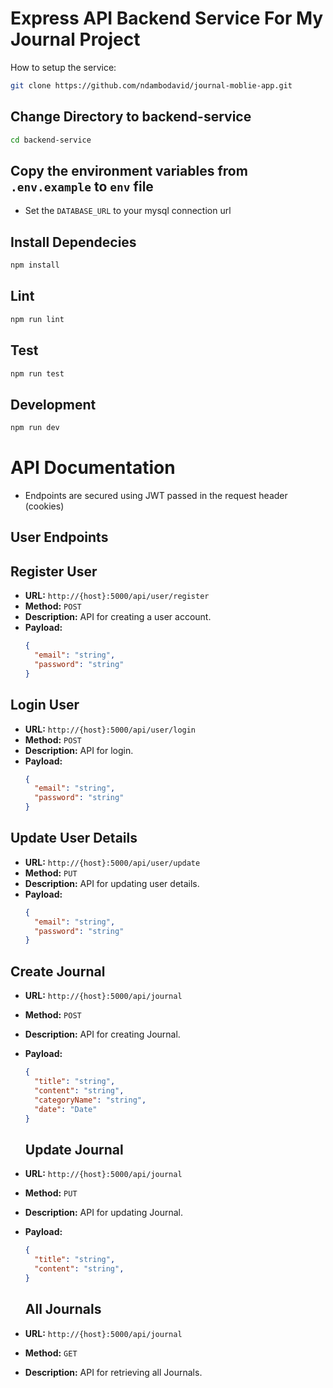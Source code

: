 # Express API Backend Service For My Journal Project

How to setup the service:

```sh
git clone https://github.com/ndambodavid/journal-moblie-app.git
```

## Change Directory to backend-service

```sh
cd backend-service
```
## Copy the environment variables from ```.env.example``` to ```env``` file

- Set the ```DATABASE_URL``` to your mysql connection url

## Install Dependecies

```sh
npm install
```

## Lint

```sh
npm run lint
```

## Test

```sh
npm run test
```

## Development

```sh
npm run dev
```


# API Documentation

- Endpoints are secured using JWT passed in the request header (cookies)

## User Endpoints

## Register User
- **URL:** `http://{host}:5000/api/user/register`
- **Method:** `POST`
- **Description:** API for creating a user account.
- **Payload:**
  ```json
  {
    "email": "string",
    "password": "string"
  }
  ```

## Login User
- **URL:** `http://{host}:5000/api/user/login`
- **Method:** `POST`
- **Description:** API for login.
- **Payload:**
  ```json
  {
    "email": "string",
    "password": "string"
  }
  ```

## Update User Details
- **URL:** `http://{host}:5000/api/user/update`
- **Method:** `PUT`
- **Description:** API for updating user details.
- **Payload:**
  ```json
  {
    "email": "string",
    "password": "string"
  }
  ```

## Create Journal
- **URL:** `http://{host}:5000/api/journal`
- **Method:** `POST`
- **Description:** API for creating Journal.
- **Payload:**
  ```json
  {
    "title": "string",
    "content": "string",
    "categoryName": "string",
    "date": "Date"
  }
  ```

  ## Update Journal
- **URL:** `http://{host}:5000/api/journal`
- **Method:** `PUT`
- **Description:** API for updating Journal.
- **Payload:**
  ```json
  {
    "title": "string",
    "content": "string",
  }
  ```

  ## All Journals
- **URL:** `http://{host}:5000/api/journal`
- **Method:** `GET`
- **Description:** API for retrieving all Journals.
